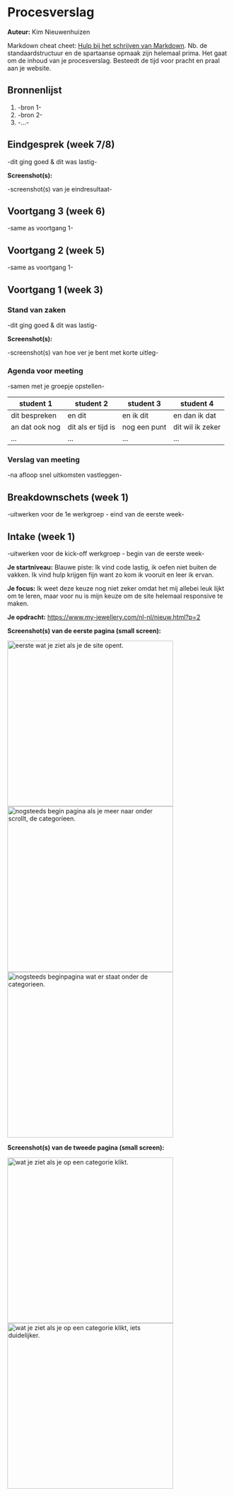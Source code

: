 # Procesverslag
**Auteur:** Kim Nieuwenhuizen

Markdown cheat cheet: [Hulp bij het schrijven van Markdown](https://github.com/adam-p/markdown-here/wiki/Markdown-Cheatsheet). Nb. de standaardstructuur en de spartaanse opmaak zijn helemaal prima. Het gaat om de inhoud van je procesverslag. Besteedt de tijd voor pracht en praal aan je website.



## Bronnenlijst
1. -bron 1-
2. -bron 2-
3. -...-



## Eindgesprek (week 7/8)

-dit ging goed & dit was lastig-

**Screenshot(s):**

-screenshot(s) van je eindresultaat-



## Voortgang 3 (week 6)

-same as voortgang 1-



## Voortgang 2 (week 5)

-same as voortgang 1-



## Voortgang 1 (week 3)

### Stand van zaken

-dit ging goed & dit was lastig-

**Screenshot(s):**

-screenshot(s) van hoe ver je bent met korte uitleg-

### Agenda voor meeting

-samen met je groepje opstellen-

| student 1      | student 2          | student 3    | student 4        |
| ---            | ---                | ---          | ---              |
| dit bespreken  | en dit             | en ik dit    | en dan ik dat    |
| an dat ook nog | dit als er tijd is | nog een punt | dit wil ik zeker |
| ...            | ...                | ...          | ...              |

### Verslag van meeting

-na afloop snel uitkomsten vastleggen-



## Breakdownschets (week 1)

-uitwerken voor de 1e werkgroep - eind van de eerste week-



## Intake (week 1)
-uitwerken voor de kick-off werkgroep - begin van de eerste week-

**Je startniveau:** Blauwe piste: Ik vind code lastig, ik oefen niet buiten de vakken. Ik vind hulp krijgen fijn want zo kom ik vooruit en leer ik ervan.

**Je focus:** Ik weet deze keuze nog niet zeker omdat het mij allebei leuk lijkt om te leren, maar voor nu is mijn keuze om de site helemaal responsive te maken.

**Je opdracht:** <https://www.my-jewellery.com/nl-nl/nieuw.html?p=2>

**Screenshot(s) van de eerste pagina (small screen):**

<img src="images/beginpagina1.PNG" width="375px" alt="eerste wat je ziet als je de site opent.">
<img src="images/beginpagina2.PNG" width="375px" alt="nogsteeds begin pagina als je meer naar onder scrollt, de categorieen.">
<img src="images/beginpagina3.PNG" width="375px" alt="nogsteeds beginpagina wat er staat onder de categorieen.">

**Screenshot(s) van de tweede pagina (small screen):**

<img src="images/detailpagina1.PNG" width="375px" alt="wat je ziet als je op een categorie klikt.">
<img src="images/detailpagina2.PNG" width="375px" alt="wat je ziet als je op een categorie klikt, iets duidelijker.">
